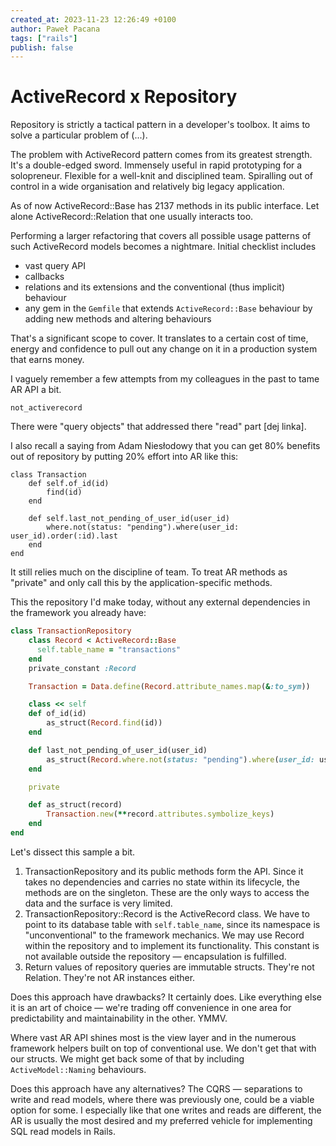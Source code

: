 ```yaml
---
created_at: 2023-11-23 12:26:49 +0100
author: Paweł Pacana
tags: ["rails"]
publish: false
---
```


# ActiveRecord x Repository

Repository is strictly a tactical pattern in a developer's toolbox. It aims to solve a particular problem of (...).

The problem with ActiveRecord pattern comes from its greatest strength. It's a double-edged sword. Immensely useful in rapid prototyping for a solopreneur. Flexible for a well-knit and disciplined team. Spiralling out of control in a wide organisation and relatively big legacy application.

As of now ActiveRecord::Base has 2137 methods in its public interface. Let alone ActiveRecord::Relation that one usually interacts too.

Performing a larger refactoring that covers all possible usage patterns of such ActiveRecord models becomes a nightmare. Initial checklist includes

- vast query API
- callbacks
- relations and its extensions and the conventional (thus implicit) behaviour
- any gem in the `Gemfile` that extends `ActiveRecord::Base` behaviour by adding new methods and altering behaviours

That's a significant scope to cover. It translates to a certain cost of time, energy and confidence to pull out any change on it in a production system that earns money.

I vaguely remember a few attempts from my colleagues in the past to tame AR API a bit.

`not_activerecord`

There were "query objects" that addressed there "read" part [dej linka].

I also recall a saying from Adam Niesłodowy that you can get 80% benefits out of repository by putting 20% effort into AR like this:

```
class Transaction
	def self.of_id(id)
		find(id)
	end

	def self.last_not_pending_of_user_id(user_id)
		where.not(status: "pending").where(user_id: user_id).order(:id).last
	end
end
```

It still relies much on the discipline of team. To treat AR methods as "private" and only call this by the application-specific methods.

This the repository I'd make today, without any external dependencies in the framework you already have:

```ruby
class TransactionRepository
	class Record < ActiveRecord::Base
	  self.table_name = "transactions"
	end
	private_constant :Record

	Transaction = Data.define(Record.attribute_names.map(&:to_sym))

	class << self
	def of_id(id)
		as_struct(Record.find(id))
	end

	def last_not_pending_of_user_id(user_id)
		as_struct(Record.where.not(status: "pending").where(user_id: user_id).order(:id).last)
	end

	private

	def as_struct(record)
		Transaction.new(**record.attributes.symbolize_keys)
	end
end
```

Let's dissect this sample a bit.

1. TransactionRepository and its public methods form the API. Since it takes no dependencies and carries no state within its lifecycle, the methods are on the singleton. These are the only ways to access the data and the surface is very limited.
2. TransactionRepository::Record is the ActiveRecord class. We have to point to its database table with `self.table_name`, since its namespace is "unconventional" to the framework mechanics. We may use Record within the repository and to implement its functionality. This constant is not available outside the repository — encapsulation is fulfilled.
3. Return values of repository queries are immutable structs. They're not Relation. They're not AR instances either.

Does this approach have drawbacks? It certainly does. Like everything else it is an art of choice — we're trading off convenience in one area for predictability and maintainability in the other. YMMV.

Where vast AR API shines most is the view layer and in the numerous framework helpers built on top of conventional use. We don't get that with our structs. We might get back some of that by including `ActiveModel::Naming` behaviours.

Does this approach have any alternatives? The CQRS — separations to write and read models, where there was previously one, could be a viable option for some. I especially like that one writes and reads are different, the AR is usually the most desired and my preferred vehicle for implementing SQL read models in Rails.

